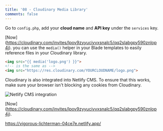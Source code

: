 ```yaml
---
title: '08 - Cloudinary Media Library'
comments: false
---
```


Go to `config.php`, add your **cloud name** and **API key** under the `services` key.

[Now] (https://cloudinary.com/invites/lpov9zyyucivvxsnalc5/qq2slabgpy590znlop4j). you can use the `media()` helper in your Blade templates to easily reference files in your Cloudinary library.

```html
<img src="{{ media('logo.png') }}">
<!-- is the same as -->
<img src="https://res.cloudinary.com/YOURCLOUDNAME/logo.png">
```

Cloudinary is also integrated into Netlify CMS. To ensure that this works, make sure your browser isn't blocking any cookies from Cloudinary.

![Netlify CMS integration](https://res.cloudinary.com/artisanstatic/cloudinary.png)


[Now] (https://cloudinary.com/invites/lpov9zyyucivvxsnalc5/qq2slabgpy590znlop4j).


<a href="https://vigorous-lichterman-04ce7e.netlify.app/" target="_blank">https://vigorous-lichterman-04ce7e.netlify.app/</a>
